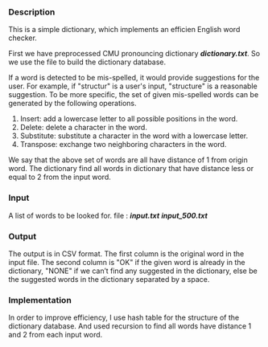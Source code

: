 ### Description
This is a simple dictionary, which implements an efficien English word checker. 

First we have preprocessed CMU pronouncing dictionary ***dictionary.txt***. So we use the file to build the dictionary database.

If a word is detected to be mis-spelled, it would provide suggestions for the user. For example, if "structur" is a user's input, "structure" is a reasonable suggestion. To be more specific, the set of given mis-spelled words can be generated by the following operations.
1. Insert: add a lowercase letter to all possible positions in the word.
2. Delete: delete a character in the word.
3. Substitute: substitute a character in the word with a lowercase letter.
4. Transpose: exchange two neighboring characters in the word.

We say that the above set of words are all have distance of 1 from origin word. The dictionary find all words in dictionary that have distance less or equal to 2 from the input word.

### Input
A list of words to be looked for.
file : ***input.txt*** ***input_500.txt***

### Output
The output is in CSV format. The first column is the original word in the input file. The second column is "OK" if the given word is already in the dictionary, "NONE" if we can’t find any suggested in the dictionary, else be the suggested words in the dictionary separated by a space. 


### Implementation
In order to improve efficiency, I use hash table for the structure of the dictionary database.
And used recursion to find all words have distance 1 and 2 from each input word.


